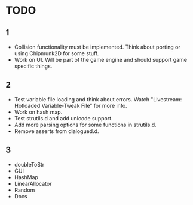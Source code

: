 # TODO

## 1

* Collision functionality must be implemented. Think about porting or using Chipmunk2D for some stuff.
* Work on UI. Will be part of the game engine and should support game specific things.

## 2

* Test variable file loading and think about errors. Watch "Livestream: Hotloaded Variable-Tweak File" for more info.
* Work on hash map.
* Test strutils.d and add unicode support.
* Add more parsing options for some functions in strutils.d.
* Remove asserts from dialogued.d.

## 3

* doubleToStr
* GUI
* HashMap
* LinearAllocator
* Random
* Docs
